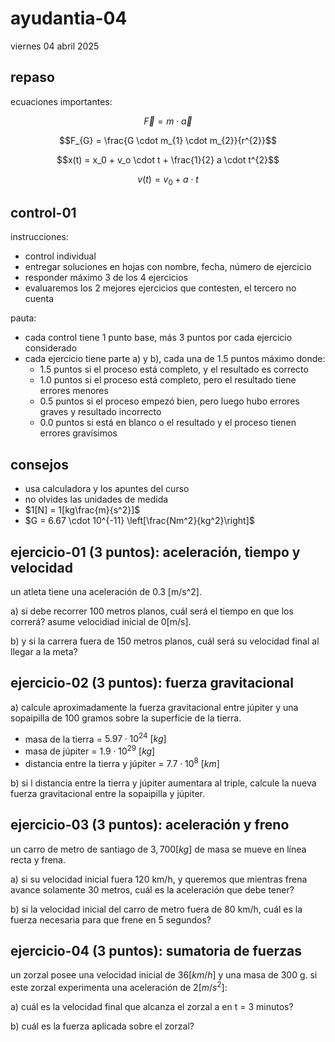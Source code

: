 # ayudantia-04

viernes 04 abril 2025

## repaso

ecuaciones importantes:

$$\vec{F} = m \cdot \vec{a}$$

$$F_{G} = \frac{G \cdot m_{1} \cdot m_{2}}{r^{2}}$$

$$x(t) = x_0 + v_o \cdot t + \frac{1}{2} a \cdot t^{2}$$

$$v(t) = v_0 + a \cdot t$$

## control-01

instrucciones:

- control individual
- entregar soluciones en hojas con nombre, fecha, número de ejercicio
- responder máximo 3 de los 4 ejercicios
- evaluaremos los 2 mejores ejercicios que contesten, el tercero no cuenta

pauta:

- cada control tiene 1 punto base, más 3 puntos por cada ejercicio considerado
- cada ejercicio tiene parte a) y b), cada una de 1.5 puntos máximo donde:
  - 1.5 puntos si el proceso está completo, y el resultado es correcto
  - 1.0 puntos si el proceso está completo, pero el resultado tiene errores menores
  - 0.5 puntos si el proceso empezó bien, pero luego hubo errores graves y resultado incorrecto
  - 0.0 puntos si está en blanco o el resultado y el proceso tienen errores gravísimos

## consejos

- usa calculadora y los apuntes del curso
- no olvides las unidades de medida
- $1[N] = 1[kg\frac{m}{s^2}]$
- $G = 6.67 \cdot 10^{-11} \left[\frac{Nm^2}{kg^2}\right]$

## ejercicio-01 (3 puntos): aceleración, tiempo y velocidad

un atleta tiene una aceleración de 0.3 [m/s^2].

a) si debe recorrer 100 metros planos, cuál será el tiempo en que los correrá? asume velocidiad inicial de 0[m/s].

b) y si la carrera fuera de 150 metros planos, cuál será su velocidad final al llegar a la meta?

## ejercicio-02 (3 puntos): fuerza gravitacional

a) calcule aproximadamente la fuerza gravitacional entre júpiter y una sopaipilla de 100 gramos sobre la superficie de la tierra.

- masa de la tierra = $5.97 \cdot 10^{24} \ [kg]$
- masa de júpiter = $1.9 \cdot 10^{29} \ [kg]$
- distancia entre la tierra y júpiter = $7.7 \cdot 10^{8} \ [km]$

b) si l distancia entre la tierra y júpiter aumentara al triple, calcule la nueva fuerza gravitacional entre la sopaipilla y júpiter.

## ejercicio-03 (3 puntos): aceleración y freno

un carro de metro de santiago de $3,700[kg]$ de masa se mueve en línea recta y frena.

a) si su velocidad inicial fuera 120 km/h, y queremos que mientras frena avance solamente 30 metros, cuál es la aceleración que debe tener?

b) si la velocidad inicial del carro de metro fuera de 80 km/h, cuál es la fuerza necesaria para que frene en 5 segundos?

## ejercicio-04 (3 puntos): sumatoria de fuerzas

un zorzal posee una velocidad inicial de $36[km/h]$ y una masa de 300 g. si este zorzal  experimenta una aceleración de $2[m/s^2]$:

a) cuál es la velocidad final que alcanza el zorzal a en t = 3 minutos?

b) cuál es la fuerza aplicada sobre el zorzal?
